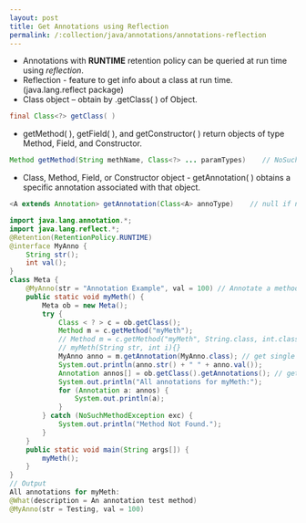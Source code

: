 ```yaml
---
layout: post
title: Get Annotations using Reflection
permalink: /:collection/java/annotations/annotations-reflection
---
```


* Annotations with **RUNTIME** retention policy can be queried at run time using *reflection*.
* Reflection - feature to get info about a class at run time. (java.lang.reflect package)
* Class object – obtain by .getClass( ) of Object.

```java
final Class<?> getClass( )
```
* getMethod( ), getField( ), and getConstructor( ) return objects of type Method, Field, and Constructor.

```java
Method getMethod(String methName, Class<?> ... paramTypes)    // NoSuchMethodException can be thrown
```
* Class, Method, Field, or Constructor object - getAnnotation( ) obtains a specific annotation associated with that object.

```java
<A extends Annotation> getAnnotation(Class<A> annoType)    // null if not found
```
```java
import java.lang.annotation.*;
import java.lang.reflect.*;
@Retention(RetentionPolicy.RUNTIME)
@interface MyAnno {
    String str();
    int val();
}
class Meta {
    @MyAnno(str = "Annotation Example", val = 100) // Annotate a method.
    public static void myMeth() {
        Meta ob = new Meta();
        try {
            Class < ? > c = ob.getClass();
            Method m = c.getMethod("myMeth");
            // Method m = c.getMethod("myMeth", String.class, int.class);
            // myMeth(String str, int i){}
            MyAnno anno = m.getAnnotation(MyAnno.class); // get single annotation
            System.out.println(anno.str() + " " + anno.val());
            Annotation annos[] = ob.getClass().getAnnotations(); // get all annotations
            System.out.println("All annotations for myMeth:");
            for (Annotation a: annos) {
                System.out.println(a);
            }
        } catch (NoSuchMethodException exc) {
            System.out.println("Method Not Found.");
        }
    }
    public static void main(String args[]) {
        myMeth();
    }
}
// Output
All annotations for myMeth:
@What(description = An annotation test method)
@MyAnno(str = Testing, val = 100)
```
